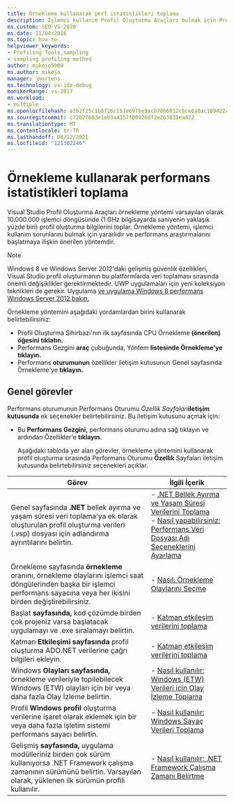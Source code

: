 ```yaml
---
title: Örnekleme kullanarak perf istatistikleri toplama
description: İşlemci kullanım Profil Oluşturma Araçları bulmak için Profil Oluşturma Araçları örnekleme yöntemini kullanın. Bu, çoğu performans araştırmalarını başlatmaya ilişkin önerilen yöntemdir.
ms.custom: SEO-VS-2020
ms.date: 11/04/2016
ms.topic: how-to
helpviewer_keywords:
- Profiling Tools,sampling
- sampling profiling method
author: mikejo5000
ms.author: mikejo
manager: jmartens
ms.technology: vs-ide-debug
monikerRange: vs-2017
ms.workload:
- multiple
ms.openlocfilehash: e3b2f25c1b8f16c151e697be9acb78b6012cbce6a0ac189422c491c9f83dcbaf
ms.sourcegitcommit: c72b2f603e1eb3a4157f00926df2e263831ea472
ms.translationtype: MT
ms.contentlocale: tr-TR
ms.lasthandoff: 08/12/2021
ms.locfileid: "121302246"
---
```

# <a name="collect-performance-statistics-by-using-sampling"></a>Örnekleme kullanarak performans istatistikleri toplama

Visual Studio Profil Oluşturma Araçları örnekleme yöntemi varsayılan olarak 10.000.000 işlemci döngüsünde (1 GHz bilgisayarda saniyenin yaklaşık yüzde biri) profil oluşturma bilgilerini toplar. Örnekleme yöntemi, işlemci kullanım sorunlarını bulmak için yararlıdır ve performans araştırmalarını başlatmaya ilişkin önerilen yöntemdir.

> [!NOTE]
> Windows 8 ve Windows Server 2012'daki gelişmiş güvenlik özellikleri, Visual Studio profil oluşturmanın bu platformlarda veri toplaması sırasında önemli değişiklikler gerektirmektedir. UWP uygulamaları için yeni koleksiyon teknikleri de gerekir. Uygulama [ve uygulama Windows 8 performans Windows Server 2012 bakın.](../profiling/performance-tools-on-windows-8-and-windows-server-2012-applications.md)

Örnekleme yöntemini aşağıdaki yordamlardan birini kullanarak belirtebilirsiniz:

- Profil Oluşturma Sihirbazı'nın ilk sayfasında CPU Örnekleme **(önerilen) öğesini tıklatın.**
- Performans Gezgini **araç** çubuğunda, Yöntem **listesinde Örnekleme'ye** **tıklayın.**
- Performans **oturumunun** özellikler iletişim kutusunun Genel sayfasında Örnekleme'ye **tıklayın.**

## <a name="common-tasks"></a>Genel görevler

Performans oturumunun Performans Oturumu _Özellik Sayfaları_**iletişim kutusunda** ek seçenekler belirtebilirsiniz. Bu iletişim kutusunu açmak için:

- Bu **Performans Gezgini,** performans oturumu adına sağ tıklayın ve ardından Özellikler'e **tıklayın.**

  Aşağıdaki tabloda yer alan görevler, örnekleme yöntemini kullanarak profil oluşturma sırasında Performans Oturumu **Özellik** Sayfaları iletişim kutusunda belirtebilirsiniz seçenekleri açıklar.

|Görev|İlgili İçerik|
|----------|---------------------|
|Genel sayfasında **.NET** bellek ayırma ve yaşam süresi veri toplama'ya ek olarak oluşturulan profil oluşturma verileri (.vsp) dosyası için adlandırma ayrıntılarını belirtin.|- [.NET Bellek Ayırma ve Yaşam Süresi Verilerini Toplama](../profiling/collecting-dotnet-memory-allocation-and-lifetime-data.md)<br />- [Nasıl yapabilirsiniz: Performans Veri Dosyası Adı Seçeneklerini Ayarlama](../profiling/how-to-set-performance-data-file-name-options.md)|
|Örnekleme sayfasında **örnekleme** oranını, örnekleme olaylarını işlemci saat döngülerinden başka bir işlemci performans sayacına veya her ikisini birden değiştirebilirsiniz.|- [Nasıl: Örnekleme Olaylarını Seçme](../profiling/how-to-choose-sampling-events.md)|
|Başlat **sayfasında,** kod çözümde birden çok projeniz varsa başlatacak uygulamayı ve .exe sıralamayı belirtin.|- [Katman etkileşim verilerini toplama](../profiling/collecting-tier-interaction-data.md)|
|Katman **Etkileşimi sayfasında** profil oluşturma ADO.NET verilerine çağrı bilgileri ekleyin.|- [Katman etkileşim verilerini toplama](../profiling/collecting-tier-interaction-data.md)|
|Windows **Olayları sayfasında,** örnekleme verileriyle topilebilecek Windows (ETW) olayları için bir veya daha fazla Olay İzleme belirtin.|- [Nasıl kullanılır: Windows (ETW) Verileri için Olay İzleme Toplama](../profiling/how-to-collect-event-tracing-for-windows-etw-data.md)|
|Profil **Windows profil** oluşturma verilerine işaret olarak eklemek için bir veya daha fazla işletim sistemi performans sayacı belirtin.|- [Nasıl kullanılır: Windows Sayaç Verileri Toplama](../profiling/how-to-collect-windows-counter-data.md)|
|Gelişmiş **sayfasında,** uygulama modülleriniz birden çok sürüm kullanıyorsa .NET Framework çalışma zamanının sürümünü belirtin. Varsayılan olarak, yüklenen ilk sürümün profili kullanılır.|- [Nasıl kullanılır: .NET Framework Çalışma Zamanı Belirtme](../profiling/how-to-specify-the-dotnet-framework-runtime.md)|
